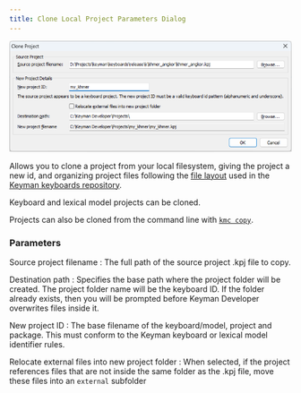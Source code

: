 ```yaml
---
title: Clone Local Project Parameters Dialog
---
```


![Clone Local Project Parameters dialog](../images/ui/frmCloneLocalProjectParameters.png)

Allows you to clone a project from your local filesystem, giving the project a
new id, and organizing project files following the
[file layout](/developer/keyboards/) used in the
[Keyman keyboards repository](https://github.com/keymanapp/keyboards).

Keyboard and lexical model projects can be cloned.

Projects can also be cloned from the command line with [`kmc copy`](kmc).

### Parameters

Source project filename
:   The full path of the source project .kpj file to copy.

Destination path
:   Specifies the base path where the project folder will be created.
    The project folder name will be the keyboard ID. If the folder
    already exists, then you will be prompted before Keyman Developer
    overwrites files inside it.

New project ID
:   The base filename of the keyboard/model, project and package. This must
    conform to the Keyman keyboard or lexical model identifier rules.

Relocate external files into new project folder
:   When selected, if the project references files that are not inside the same
    folder as the .kpj file, move these files into an `external` subfolder

